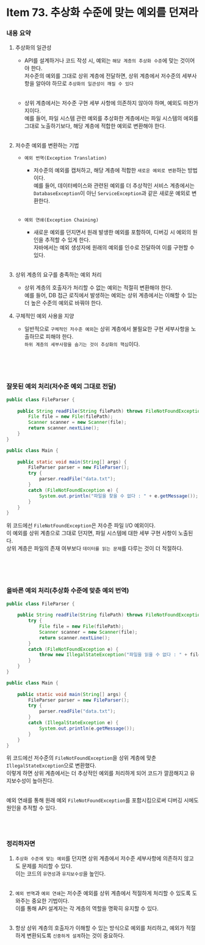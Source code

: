 # Item 73. 추상화 수준에 맞는 예외를 던져라

### 내용 요약 <br>
1. 추상화의 일관성
    - API를 설계하거나 코드 작성 시, 예외는 `해당 계층의 추상화 수준`에 맞는 것이어야 한다. <br>
      저수준의 예외를 그대로 상위 계층에 전달하면, 상위 계층에서 저수준의 세부사항을 알아야 하므로 `추상화의 일관성이 깨질 수 있다` <br><br>

    - 상위 계층에서는 저수준 구현 세부 사항에 의존하지 않아야 하며, 예외도 마찬가지이다. <br>
      예를 들어, 파일 시스템 관련 예외를 추상화한 계층에서는 파일 시스템의 에외를 그대로 노출하기보다, 해당 계층에 적합한 예외로 변환해야 한다. <br><br>

2. 저수준 예외를 변환하는 기법
    - `예외 번역(Exception Translation)`
        - 저수준의 예외를 캡처하고, 해당 계층에 적합한 `새로운 예외로 변환`하는 방법이다. <br>
          예를 들어, 데이터베이스와 관련된 예외를 더 추상적인 서비스 계층에서는 `DatabaseException`이 아닌 `ServiceException`과 같은 새로운 예외로 변환한다. <br><br>

    - `예외 연쇄(Exception Chaining)`
        - 새로운 예외를 던지면서 원래 발생한 예외를 포함하여, 디버깅 시 예외의 원인을 추적할 수 있게 한다. <br>
          자바에서는 예외 생성자에 원래의 예외를 인수로 전달하여 이를 구현할 수 있다. <br><br>

3. 상위 계층의 요구를 충족하는 예외 처리
   - 상위 계층의 호출자가 처리할 수 없는 예외는 적절히 변환해야 한다. <br>
     예를 들어, DB 접근 로직에서 발생하는 예외는 상위 계층에서는 이해할 수 있는 더 높은 수준의 예외로 바꿔야 한다.

4. 구체적인 예외 사용을 지양
    - 일반적으로 `구체적인 저수준 예외`는 상위 계층에서 불필요한 구현 세부사항을 노출하므로 피해야 한다. <br>
      `하위 계층의 세부사항을 숨기는 것이 추상화의 핵심`이다. <br><br>

      
<br><br>



### 잘못된 예외 처리(저수준 예외 그대로 전달)
```java
public class FileParser {
    
    public String readFile(String filePath) throws FileNotFoundException {
        File file = new File(filePath);
        Scanner scanner = new Scanner(file);
        return scanner.nextLine();
    }
}

public class Main {
    
    public static void main(String[] args) {
        FileParser parser = new FileParser();
        try {
            parser.readFile("data.txt");
        }
        catch (FileNotFoundException e) {
            System.out.println("파일을 찾을 수 없다 : " + e.getMessage());
        }
    }
}
```
위 코드에선 `FileNotFoundException`은 저수준 파일 I/O 예외이다. <br>
이 예외를 상위 계층으로 그대로 던지면, 파일 시스템에 대한 세부 구현 사항이 노출된다. <br>
상위 계층은 파일의 존재 여부보다 `데이터를 읽는 문제`를 다루는 것이 더 적절하다. <br><br>

<br><br>




### 올바른 예외 처리(추상화 수준에 맞춘 예외 번역)
```java
public class FileParser {
    
    public String readFile(String filePath) throws FileNotFoundException {
        try {
            File file = new File(filePath);
            Scanner scanner = new Scanner(file);
            return scanner.nextLine();    
        }
        catch (FileNotFoundException e) {
            throw new IllegalStateException("파일을 읽을 수 없다 : " + filePath, e);
        }
    }
}

public class Main {
    
    public static void main(String[] args) {
        FileParser parser = new FileParser();
        try {
            parser.readFile("data.txt");
        }
        catch (IllegalStateException e) {
            System.out.println(e.getMessage());
        }
    }
}
```
위 코드에선 저수준의 `FileNotFoundException`을 상위 계층에 맞춘 `IllegalStateException`으로 변환했다. <br>
이렇게 하면 상위 계층에서는 더 추상적인 예외를 처리하게 되어 코드가 깔끔해지고 유지보수성이 높아진다. <br><br>

예외 연쇄를 통해 원래 예외 `FileNotFoundException`를 포함시킴으로써 디버깅 시에도 원인을 추적할 수 있다. <br>


<br><br>


### 정리하자면
1. `추상화 수준에 맞는 예외`를 던지면 상위 계층에서 저수준 세부사항에 의존하지 않고도 문제를 처리할 수 있다. <br>
   이는 코드의 `유연성`과 `유지보수성`을 높인다. <br><br>


2. `예외 번역`과 `예외 연쇄`는 저수준 예외를 상위 계층에서 적절하게 처리할 수 있도록 도와주는 중요한 기법이다. <br>
   이를 통해 API 설계자는 각 계층의 역할을 명확히 유지할 수 있다. <br><br>

3. 항상 상위 계층의 호출자가 이해할 수 있는 방식으로 예외를 처리하고, 예외가 적절하게 변환되도록 `신중하게 설계`하는 것이 중요하다. <br><br>
